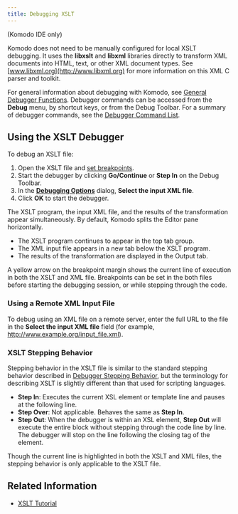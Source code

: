 ```yaml
---
title: Debugging XSLT
---
```

(Komodo IDE only)

Komodo does not need to be manually configured for local XSLT debugging. It uses the **libxslt** and **libxml** libraries directly to transform XML documents into HTML, text, or other XML document types. See [www.libxml.org](http://www.libxml.org) for more information on this XML C parser and toolkit.

For general information about debugging with Komodo, see [General Debugger Functions](debugger.html). Debugger commands can be accessed from the **Debug** menu, by shortcut keys, or from the Debug Toolbar. For a summary of debugger commands, see the [Debugger Command List](debugger.html#How_use_Debugger).

<a name="debugxslt_using" id="debugxslt_using"></a>
## Using the XSLT Debugger

To debug an XSLT file:

1.  Open the XSLT file and [set breakpoints](debugger.html#breakpoints_and_spawnpoints).
1.  Start the debugger by clicking **Go/Continue** or **Step In** on the Debug Toolbar.
1.  In the **[Debugging Options](debugger.html#Debugging_Options)** dialog, **Select the input XML file**.
1.  Click **OK** to start the debugger.

The XSLT program, the input XML file, and the results of the transformation appear simultaneously. By default, Komodo splits the Editor pane horizontally.

- The XSLT program continues to appear in the top tab group.
- The XML input file appears in a new tab below the XSLT program.
- The results of the transformation are displayed in the Output tab.

A yellow arrow on the breakpoint margin shows the current line of execution in both the XSLT and XML file. Breakpoints can be set in the both files before starting the debugging session, or while stepping through the code.

<a name="debugxslt_remote_xml" id="debugxslt_remote_xml"></a>
### Using a Remote XML Input File

To debug using an XML file on a remote server, enter the full URL to the file in the **Select the input XML file** field (for example, http://www.example.org/input_file.xml).

<a name="debugxslt_stepping" id="debugxslt_stepping"></a>
### XSLT Stepping Behavior

Stepping behavior in the XSLT file is similar to the standard stepping behavior described in [Debugger Stepping Behavior](debugger.html#Debugger_Stepping_Behavior), but the terminology for describing XSLT is slightly different than that used for scripting languages.

- **Step In**: Executes the current XSL element or template line and pauses at the following line.
- **Step Over**: Not applicable. Behaves the same as **Step In**.
- **Step Out**: When the debugger is within an XSL element, **Step Out** will execute the entire block without stepping through the code line by line. The debugger will stop on the line following the closing tag of the element.

Though the current line is highlighted in both the XSLT and XML files, the stepping behavior is only applicable to the XSLT file.

## Related Information

- [XSLT Tutorial](/tutorial/xslttut.html)
